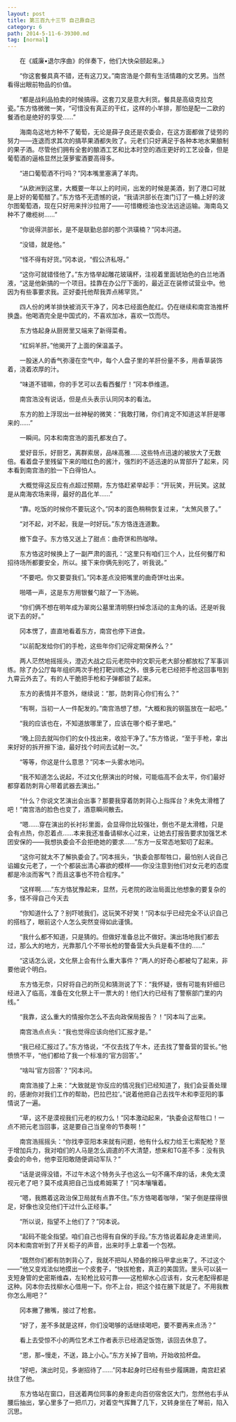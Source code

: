 ```yaml
---
layout: post
title: 第三百九十三节 自己靠自己
category: 6
path: 2014-5-11-6-39300.md
tag: [normal]
---
```


　　在《威廉•退尔序曲》的伴奏下，他们大快朵颐起来。》

　　“你这套餐具真不错，还有这刀叉。”南宫浩是个颇有生活情趣的文艺男。当然看得出眼前物品的价值。

　　“都是战利品拍卖的时候搞得。这套刀叉是意大利货。餐具是高级克拉克瓷。”东方恪微微一笑，“可惜没有真正的干红，这样的小羊排，那怕是配一二欧的餐酒也是绝好的享受……”

　　海南岛这地方种不了葡萄，无论是薛子良还是农委会，在这方面都做了徒劳的努力——连退而求其次的搞苹果酒都失败了。元老们只好满足于各种本地水果酿制的果子酒。尽管他们拥有全套的酿酒工艺和比本时空的酒庄更好的工艺设备，但是葡萄酒的逼格显然比菠萝蜜酒要高得多。

　　“进口葡萄酒不行吗？”冈本嘴里塞满了羊肉。

　　“从欧洲到这里，大概要一年以上的时间，出发的时候是美酒，到了港口可就是上好的葡萄醋了。”东方恪不无遗憾的说，“我请洪部长在澳门订了一桶上好的波尔图葡萄酒，现在只好用来拌沙拉用了——可惜橄榄油也没法远途运输。海南岛又种不了橄榄树……”

　　“你说得洪部长，是不是联勤总部的那个洪璜楠？”冈本问道。

　　“没错，就是他。”

　　“怪不得有好货。”冈本说，“假公济私呀。”

　　“这你可就错怪他了。”东方恪举起雕花玻璃杯，注视着里面琥珀色的白兰地酒液，“这是他新搞的一个项目。挂靠在办公厅下面的，最近正在装修试营业中。他因为有些事要求我。正好委托他帮我弄点稀罕货。”

　　四人份的烤羊排快被消灭干净了，冈本已经面色酡红。仍在继续和南宫浩推杯换盏。他喝酒完全是中国式的，不喜欢加冰，喜欢一饮而尽。

　　东方恪起身从厨房里又端来了新得菜肴。

　　“红焖羊肝。”他揭开了上面的保温盖子。

　　一股迷人的香气弥漫在空气中，每个人盘子里的羊肝份量不多，用香草装饰着，浇着浓厚的汁。

　　“味道不错嘛，你的手艺可以去看西餐厅！”冈本恭维道。

　　南宫浩没有说话，但是点头表示认同冈本的看法。

　　东方的脸上浮现出一丝神秘的微笑：“我敢打赌，你们肯定不知道这羊肝是哪来的……”

　　一瞬间。冈本和南宫浩的面孔都发白了。

　　爱好音乐，好厨艺，离群索居，品味高雅……这些特点迅速的被放大了无数倍。看着盘子里残留下来的暗红色的酱汁，强烈的不适迅速的从胃部升了起来，冈本看到南宫浩的脸一下白得怕人。

　　大概觉得这反应有点超过预期，东方恪赶紧举起手：“开玩笑，开玩笑。这就是从南海农场来得，最好的昌化羊……”

　　“靠。吃饭的时候你不要玩这个。”冈本的面色稍稍恢复过来，“太煞风景了。”

　　“对不起，对不起，我是一时好玩。”东方恪连连道歉。

　　撤下盘子。东方恪又送上了甜点：曲奇饼和热咖啡。

　　东方恪这时候换上了一副严肃的面孔：“这里只有咱们三个人，比任何餐厅和招待场所都要安全，所以。接下来你俩先别吃了，听我说。”

　　“不要吧。你又要耍我们。”冈本差点没把嘴里的曲奇饼吐出来。

　　啪嗒一声，这是东方用银餐勺敲了一下汤碗。

　　“你们俩不想在明年成为翠岗公墓里清明祭扫悼念活动的主角的话。还是听我说下去的好。”

　　冈本愣了，直直地看着东方，南宫也停下进食。

　　“以前配发给你们的手枪，这些年你们记得定期保养么？”

　　两人茫然地摇摇头，澄迈大战之后元老院中的文职元老大部分都放松了军事训练。除了办公厅每年组织两次手枪打靶训练之外，很多元老已经把手枪这回事甩到九霄云外去了。有的人干脆把手枪和子弹都锁了起来。

　　东方的表情并不意外，继续说：“那，防刺背心你们有么？”

　　“有啊，当初一人一件配发的。”南宫浩想了想，“大概和我的钢盔放在一起吧。”

　　“我的应该也在，不知道放哪里了，应该在哪个柜子里吧。”

　　“晚上回去就叫你们的女仆找出来，收拾干净了。”东方恪说，“至于手枪，拿出来好好的拆开擦下油，最好找个时间去试射一次。”

　　“等等，你这是什么意思？”冈本一头雾水地问。

　　“我不知道怎么说起，不过文化祭演出的时候，可能临高不会太平，你们最好都穿着防刺背心带着武器去演出。”

　　“什么？你说文艺演出会出事？那要我穿着防刺背心上指挥台？未免太滑稽了吧！”南宫浩的脸色也变了，酒意瞬间散去。

　　“嗯……穿在演出的长衬衫里面，会显得你比较强壮，倒也不是太滑稽，只是会有点热，你忍着点……本来我还准备请柳水心过来，让她去打报告要求加强艺术团安保的——我想执委会不会拒绝她的要求……”东方一反常态地絮叨了起来。

　　“这你可就太不了解执委会了。”冈本摇头，“执委会那帮牲口，最怕别人说自己谄媚女元老了，一个个都装出清心寡欲的模样——你没注意到他们对女元老的态度都是冷淡而客气？而且这事也不符合程序。”

　　“这样啊……”东方恪犹豫起来，显然，元老院的政治局面比他想象的要复杂的多，怪不得自己今天去

　　“你知道什么了？别吓唬我们，这玩笑不好笑！”冈本似乎已经完全不认识自己的搭档了，眼前这个人怎么突然变得如此谨慎。

　　“我什么都不知道，只是猜的。但做好准备总比不做好。演出场地我们都去过，那么大的地方，光靠那几个不带长枪的警备营大头兵是看不住的……”

　　“这话怎么说，文化祭上会有什么重大事件？”两人的好奇心都被勾了起来，非要他说个明白。

　　东方恪无奈，只好将自己的所见和猜测说了下：“我怀疑，很有可能有奸细已经进入了临高，准备在文化祭上干一票大的！他们大约已经有了警察部门里的内线。”

　　“我靠，这么重大的情报你怎么不去向政保局报告？！”冈本叫了出来。

　　南宫浩点点头：“我也觉得应该向他们汇报才是。”

　　“我已经汇报过了。”东方恪说，“不仅去找了午木，还去找了警备营的营长。”他愤愤不平，“他们都给了我一个标准的‘官方回答’。”

　　“啥叫‘官方回答’？”冈本问。

　　南宫浩接了上来：“大致就是‘你反应的情况我们已经知道了，我们会妥善处理的，感谢你对我们工作的帮助，巴拉巴拉’。”说着他把自己去找午木和李亚阳的事情说了一遍。

　　“草，这不是漠视我们元老的权力么！”冈本激动起来，“执委会这帮牲口！一点不把元老当回事，这是要自己当皇帝的节奏啊！”

　　南宫浩摇摇头：“你找李亚阳本来就有问题，他有什么权力给王七索配枪？至于增加兵力，我对咱们的人马是怎么调遣的不大清楚，想来和TG差不多：没有执委会的命令，他李亚阳敢随便调动军队？”

　　“话是说得没错，不过午木这个特务头子也这么一句不痛不痒的话，未免太漠视元老了吧？莫不成真把自己当成希姆莱了！”冈本嚷嚷着。

　　“嗯，我瞧着这政治保卫局就有点靠不住。”东方恪喝着咖啡，“架子倒是摆得很足，好像也没见他们干过什么正经事。”

　　“所以说，指望不上他们了？”冈本说。

　　“起码不能全指望。咱们自己也得有自保的手段。”东方恪说着起身走进里间，冈本和南宫听到了开关柜子的声音，出来时手上拿着一个包袱。

　　“既然你们都有防刺背心了，我就不把叫人预备的棉马甲拿出来了。不过这个——”他又变戏法似地摸出一个皮套子，“快拔枪套，真正的美国货。里头可以装一支短身管的史密斯维森，左轮枪比较可靠——这枪柳水心应该有，女元老配得都是这种。冈本你去找柳水心借用一下。你不上台，把这个挂在腋下就是了。不用我教你怎么用吧？”

　　冈本撇了撇嘴，接过了枪套。

　　“好了，差不多就是这样，你们没喝够的话继续喝吧，要不要再来点汤？”

　　看上去受惊不小的两位艺术工作者表示已经酒足饭饱，该回去休息了。

　　“恩，那~慢走，不送，路上小心。”东方关掉了音响，开始收拾杯盘。

　　“好吧，演出时见，多谢招待了……”冈本起身时已经有些步履蹒跚，南宫赶紧扶住了他。

　　东方恪站在窗口，目送着两位同事的身影走向百仞宿舍区大门，忽然他右手从腰后抽出，掌心里多了一把爪刀，对着空气挥舞了几下，又转身坐在了琴前，陷入沉思。

